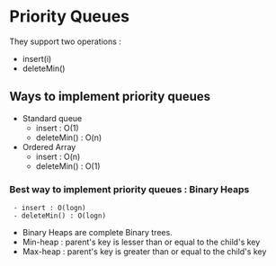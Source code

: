 # Priority Queues
They support two operations :
- insert(i)
- deleteMin()

## Ways to implement priority queues
- Standard queue
    - insert : O(1)
    - deleteMin() : O(n)
- Ordered Array
   - insert : O(n)
   - deleteMin() : O(1)
 
 
 ### Best way to implement priority queues : Binary Heaps
     - insert : O(logn)
     - deleteMin() : O(logn)
     
  - Binary Heaps are complete Binary trees.
  - Min-heap : parent's key is lesser than or equal to the child's key
  - Max-heap : parent's key is greater than or equal to the child's key
